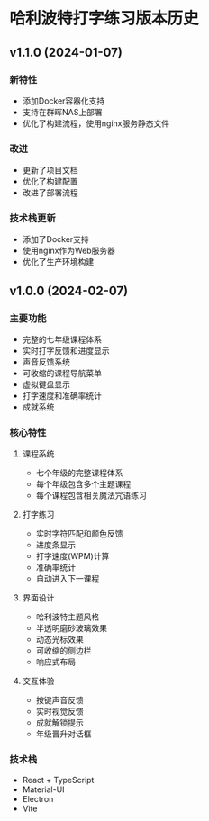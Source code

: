 # 哈利波特打字练习版本历史

## v1.1.0 (2024-01-07)

### 新特性
- 添加Docker容器化支持
- 支持在群晖NAS上部署
- 优化了构建流程，使用nginx服务静态文件

### 改进
- 更新了项目文档
- 优化了构建配置
- 改进了部署流程

### 技术栈更新
- 添加了Docker支持
- 使用nginx作为Web服务器
- 优化了生产环境构建

## v1.0.0 (2024-02-07)

### 主要功能
- 完整的七年级课程体系
- 实时打字反馈和进度显示
- 声音反馈系统
- 可收缩的课程导航菜单
- 虚拟键盘显示
- 打字速度和准确率统计
- 成就系统

### 核心特性
1. 课程系统
   - 七个年级的完整课程体系
   - 每个年级包含多个主题课程
   - 每个课程包含相关魔法咒语练习

2. 打字练习
   - 实时字符匹配和颜色反馈
   - 进度条显示
   - 打字速度(WPM)计算
   - 准确率统计
   - 自动进入下一课程

3. 界面设计
   - 哈利波特主题风格
   - 半透明磨砂玻璃效果
   - 动态光标效果
   - 可收缩的侧边栏
   - 响应式布局

4. 交互体验
   - 按键声音反馈
   - 实时视觉反馈
   - 成就解锁提示
   - 年级晋升对话框

### 技术栈
- React + TypeScript
- Material-UI
- Electron
- Vite 